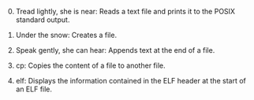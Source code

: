 0. Tread lightly, she is near: Reads a text file and prints it to the POSIX standard output.

1. Under the snow: Creates a file.

2. Speak gently, she can hear: Appends text at the end of a file.

3. cp: Copies the content of a file to another file.

4. elf: Displays the information contained in the ELF header at the start of an ELF file.

